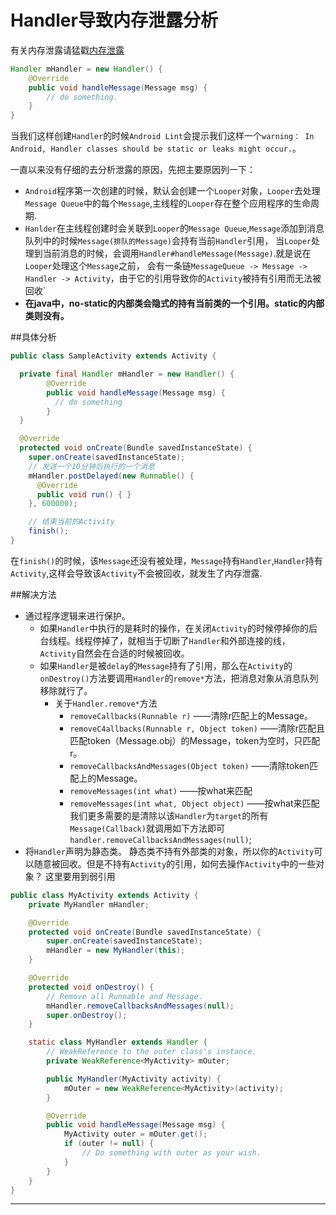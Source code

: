 Handler导致内存泄露分析
===

有关内存泄露请猛戳[内存泄露](https://github.com/CharonChui/AndroidNote/blob/master/Android%E5%9F%BA%E7%A1%80/%E5%86%85%E5%AD%98%E6%B3%84%E6%BC%8F.md)

```java
Handler mHandler = new Handler() {
    @Override
    public void handleMessage(Message msg) {
	    // do something.
    }
}
```
当我们这样创建`Handler`的时候`Android Lint`会提示我们这样一个`warning： In Android, Handler classes should be static or leaks might occur.`。       
     
一直以来没有仔细的去分析泄露的原因，先把主要原因列一下：    
- `Android`程序第一次创建的时候，默认会创建一个`Looper`对象，`Looper`去处理`Message Queue`中的每个`Message`,主线程的`Looper`存在整个应用程序的生命周期.
- `Hanlder`在主线程创建时会关联到`Looper`的`Message Queue`,`Message`添加到消息队列中的时候`Message(排队的Message)`会持有当前`Handler`引用，
当`Looper`处理到当前消息的时候，会调用`Handler#handleMessage(Message)`.就是说在`Looper`处理这个`Message`之前，
会有一条链`MessageQueue -> Message -> Handler -> Activity`，由于它的引用导致你的`Activity`被持有引用而无法被回收`
- **在java中，no-static的内部类会隐式的持有当前类的一个引用。static的内部类则没有。**

##具体分析

```java
public class SampleActivity extends Activity {

  private final Handler mHandler = new Handler() {
		@Override
		public void handleMessage(Message msg) {
		  // do something
		}
  }

  @Override
  protected void onCreate(Bundle savedInstanceState) {
    super.onCreate(savedInstanceState);
	// 发送一个10分钟后执行的一个消息
	mHandler.postDelayed(new Runnable() {
	  @Override
	  public void run() { }
	}, 600000);

	// 结束当前的Activity
	finish();
}
```
在`finish()`的时候，该`Message`还没有被处理，`Message`持有`Handler`,`Handler`持有`Activity`,这样会导致该`Activity`不会被回收，就发生了内存泄露.

##解决方法 
- 通过程序逻辑来进行保护。
    - 如果`Handler`中执行的是耗时的操作，在关闭`Activity`的时候停掉你的后台线程。线程停掉了，就相当于切断了`Handler`和外部连接的线，
	`Activity`自然会在合适的时候被回收。 
    - 如果`Handler`是被`delay`的`Message`持有了引用，那么在`Activity`的`onDestroy()`方法要调用`Handler`的`remove*`方法，把消息对象从消息队列移除就行了。 
	    - 关于`Handler.remove*`方法
			- `removeCallbacks(Runnable r)` ——清除r匹配上的Message。    
			- `removeC4allbacks(Runnable r, Object token)` ——清除r匹配且匹配token（Message.obj）的Message，token为空时，只匹配r。
			- `removeCallbacksAndMessages(Object token)` ——清除token匹配上的Message。
			- `removeMessages(int what)` ——按what来匹配     
			- `removeMessages(int what, Object object)` ——按what来匹配      
			我们更多需要的是清除以该`Handler`为`target`的所有`Message(Callback)`就调用如下方法即可`handler.removeCallbacksAndMessages(null)`;
- 将`Handler`声明为静态类。
    静态类不持有外部类的对象，所以你的`Activity`可以随意被回收。但是不持有`Activity`的引用，如何去操作`Activity`中的一些对象？ 这里要用到弱引用
	
```java
public class MyActivity extends Activity {
	private MyHandler mHandler;

	@Override
	protected void onCreate(Bundle savedInstanceState) {
		super.onCreate(savedInstanceState);
		mHandler = new MyHandler(this);
	}

	@Override
	protected void onDestroy() {
		// Remove all Runnable and Message.
		mHandler.removeCallbacksAndMessages(null);
		super.onDestroy();
	}

	static class MyHandler extends Handler {
		// WeakReference to the outer class's instance.
		private WeakReference<MyActivity> mOuter;

		public MyHandler(MyActivity activity) {
			mOuter = new WeakReference<MyActivity>(activity);
		}

		@Override
		public void handleMessage(Message msg) {
			MyActivity outer = mOuter.get();
			if (outer != null) {
				// Do something with outer as your wish.
			}
		}
	}
}
```

    
---